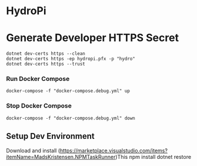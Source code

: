 # HydroPi

# Generate Developer HTTPS Secret
```
dotnet dev-certs https --clean
dotnet dev-certs https -ep hydropi.pfx -p "hydro"
dotnet dev-certs https --trust
```

### Run Docker Compose
```
docker-compose -f "docker-compose.debug.yml" up
```

### Stop Docker Compose
```
docker-compose -f "docker-compose.debug.yml" down
```

## Setup Dev Environment
Download and install (https://marketplace.visualstudio.com/items?itemName=MadsKristensen.NPMTaskRunner)This
npm install
dotnet restore
